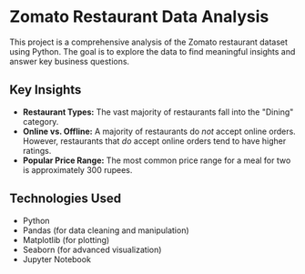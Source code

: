 # Zomato Restaurant Data Analysis

This project is a comprehensive analysis of the Zomato restaurant dataset using Python. The goal is to explore the data to find meaningful insights and answer key business questions.

## Key Insights
* **Restaurant Types:** The vast majority of restaurants fall into the "Dining" category.
* **Online vs. Offline:** A majority of restaurants do *not* accept online orders. However, restaurants that *do* accept online orders tend to have higher ratings.
* **Popular Price Range:** The most common price range for a meal for two is approximately 300 rupees.

## Technologies Used
* Python
* Pandas (for data cleaning and manipulation)
* Matplotlib (for plotting)
* Seaborn (for advanced visualization)
* Jupyter Notebook
